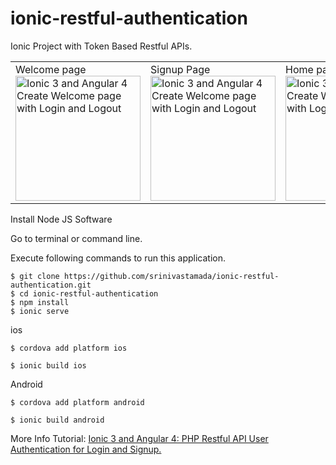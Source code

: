 # ionic-restful-authentication

Ionic Project with Token Based Restful APIs. 


<table><tr>
<td width="25%">
Welcome page
<img src="http://i.imgur.com/tNmu7Ce.png" width="200" alt="Ionic 3 and Angular 4 Create Welcome page with Login and Logout">
</td>
<td width="25%">
Signup Page
<img src="http://i.imgur.com/bxShO36.png" width="200" alt="Ionic 3 and Angular 4 Create Welcome page with Login and Logout">
</td>
<td width="25%">
Home page
<img src="http://i.imgur.com/IZPEqiP.png" width="200" alt="Ionic 3 and Angular 4 Create Welcome page with Login and Logout">
</td>

</tr></table>

Install Node JS Software

Go to terminal or command line.

Execute following commands to run this application.


```
$ git clone https://github.com/srinivastamada/ionic-restful-authentication.git
$ cd ionic-restful-authentication
$ npm install
$ ionic serve

```

ios
```
$ cordova add platform ios

$ ionic build ios

```

Android
```
$ cordova add platform android

$ ionic build android

```

More Info Tutorial: <a href="http://www.9lessons.info/2017/06/ionic-angular-php-login-restful-api.html">Ionic 3 and Angular 4: PHP Restful API User Authentication for Login and Signup.</a>
